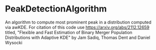 # PeakDetectionAlgorithm
An algorithm to compute most prominent peak in a distribution computed via awKDE. For citation of this code use  https://arxiv.org/abs/2112.12659 titled, "Flexible and Fast Estimation of Binary Merger Population Distributions with Adaptive KDE" by Jam Sadiq, Thomas Dent and Daniel Wysocki
